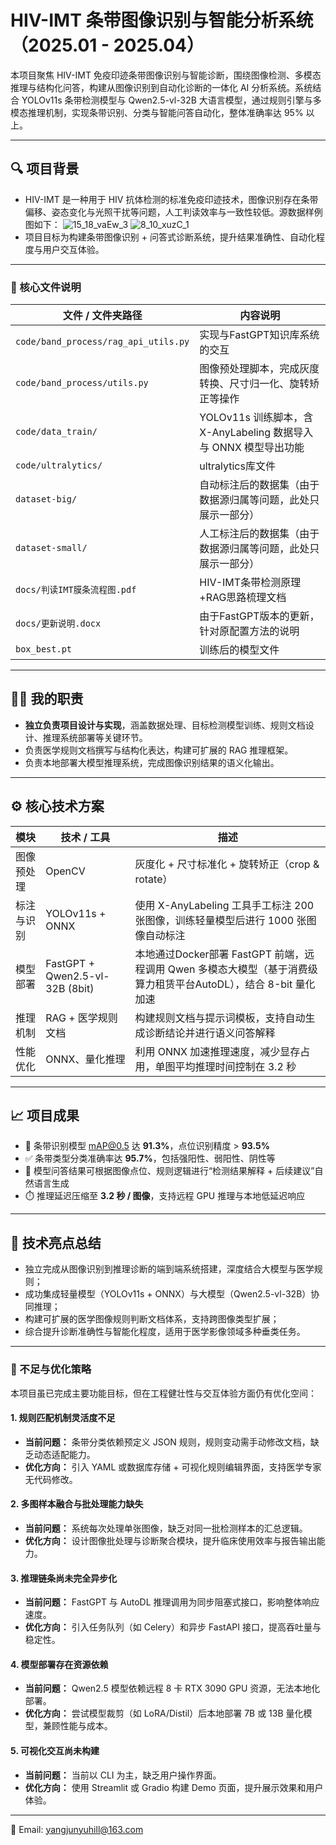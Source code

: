 # HIV-IMT 条带图像识别与智能分析系统（2025.01 - 2025.04）

本项目聚焦 HIV-IMT 免疫印迹条带图像识别与智能诊断，围绕图像检测、多模态推理与结构化问答，构建从图像识别到自动化诊断的一体化 AI 分析系统。系统结合 YOLOv11s 条带检测模型与 Qwen2.5-vl-32B 大语言模型，通过规则引擎与多模态推理机制，实现条带识别、分类与智能问答自动化，整体准确率达 95% 以上。

---

## 🔍 项目背景

- HIV-IMT 是一种用于 HIV 抗体检测的标准免疫印迹技术，图像识别存在条带偏移、姿态变化与光照干扰等问题，人工判读效率与一致性较低。源数据样例图如下：
![15_18_vaEw_3](https://github.com/user-attachments/assets/7e8b866a-d840-43eb-9da3-96adbe88f424)
![8_10_xuzC_1](https://github.com/user-attachments/assets/759e0c64-4d08-4024-acb8-7be1723b0ed8)
- 项目目标为构建条带图像识别 + 问答式诊断系统，提升结果准确性、自动化程度与用户交互体验。

---

### 📁 核心文件说明

| 文件 / 文件夹路径                           | 内容说明 |
|--------------------------------------------|----------|
| `code/band_process/rag_api_utils.py`        |  实现与FastGPT知识库系统的交互 |
| `code/band_process/utils.py`                |  图像预处理脚本，完成灰度转换、尺寸归一化、旋转矫正等操作 |
| `code/data_train/`                          | YOLOv11s 训练脚本，含 X-AnyLabeling 数据导入与 ONNX 模型导出功能 |
| `code/ultralytics/`                         | ultralytics库文件 |
| `dataset-big/`                              | 自动标注后的数据集（由于数据源归属等问题，此处只展示一部分） |
| `dataset-small/`                            | 人工标注后的数据集（由于数据源归属等问题，此处只展示一部分） |
| `docs/判读IMT膜条流程图.pdf`                 | HIV-IMT条带检测原理+RAG思路梳理文档 |
| `docs/更新说明.docx`                         | 由于FastGPT版本的更新，针对原配置方法的说明 |
| `box_best.pt`                              | 训练后的模型文件 |

---

## 👨‍💻 我的职责

- **独立负责项目设计与实现**，涵盖数据处理、目标检测模型训练、规则文档设计、推理系统部署等关键环节。
- 负责医学规则文档撰写与结构化表达，构建可扩展的 RAG 推理框架。
- 负责本地部署大模型推理系统，完成图像识别结果的语义化输出。

---

## ⚙️ 核心技术方案

| 模块 | 技术 / 工具 | 描述 |
|------|--------------|------|
| 图像预处理 | OpenCV | 灰度化 + 尺寸标准化 + 旋转矫正（crop & rotate） |
| 标注与识别 | YOLOv11s + ONNX | 使用 X-AnyLabeling 工具手工标注 200 张图像，训练轻量模型后进行 1000 张图像自动标注 |
| 模型部署 | FastGPT + Qwen2.5-vl-32B (8bit) | 本地通过Docker部署 FastGPT 前端，远程调用 Qwen 多模态大模型（基于消费级算力租赁平台AutoDL），结合 8-bit 量化加速  |
| 推理机制 | RAG + 医学规则文档 | 构建规则文档与提示词模板，支持自动生成诊断结论并进行语义问答解释 |
| 性能优化 | ONNX、量化推理 | 利用 ONNX 加速推理速度，减少显存占用，单图平均推理时间控制在 3.2 秒 |

---

## 📈 项目成果

- 🔬 条带识别模型 mAP@0.5 达 **91.3%**，点位识别精度 > **93.5%**
- ✅ 条带类型分类准确率达 **95.7%**，包括强阳性、弱阳性、阴性等
- 🧠 模型问答结果可根据图像点位、规则逻辑进行“检测结果解释 + 后续建议”自然语言生成
- ⏱️ 推理延迟压缩至 **3.2 秒 / 图像**，支持远程 GPU 推理与本地低延迟响应

---

## 📌 技术亮点总结

- 独立完成从图像识别到推理诊断的端到端系统搭建，深度结合大模型与医学规则；
- 成功集成轻量模型（YOLOv11s + ONNX）与大模型（Qwen2.5-vl-32B）协同推理；
- 构建可扩展的医学图像规则判断文档体系，支持跨图像类型扩展；
- 综合提升诊断准确性与智能化程度，适用于医学影像领域多种垂类任务。

---

### 🔧 不足与优化策略

本项目虽已完成主要功能目标，但在工程健壮性与交互体验方面仍有优化空间：

#### 1. 规则匹配机制灵活度不足
- **当前问题：** 条带分类依赖预定义 JSON 规则，规则变动需手动修改文档，缺乏动态适配能力。
- **优化方向：** 引入 YAML 或数据库存储 + 可视化规则编辑界面，支持医学专家无代码修改。

#### 2. 多图样本融合与批处理能力缺失
- **当前问题：** 系统每次处理单张图像，缺乏对同一批检测样本的汇总逻辑。
- **优化方向：** 设计图像批处理与诊断聚合模块，提升临床使用效率与报告输出能力。

#### 3. 推理链条尚未完全异步化
- **当前问题：** FastGPT 与 AutoDL 推理调用为同步阻塞式接口，影响整体响应速度。
- **优化方向：** 引入任务队列（如 Celery）和异步 FastAPI 接口，提高吞吐量与稳定性。

#### 4. 模型部署存在资源依赖
- **当前问题：** Qwen2.5 模型依赖远程 8 卡 RTX 3090 GPU 资源，无法本地化部署。
- **优化方向：** 尝试模型裁剪（如 LoRA/Distil）后本地部署 7B 或 13B 量化模型，兼顾性能与成本。

#### 5. 可视化交互尚未构建
- **当前问题：** 当前以 CLI 为主，缺乏用户操作界面。
- **优化方向：** 使用 Streamlit 或 Gradio 构建 Demo 页面，提升展示效果和用户体验。

---

📧 Email: yangjunyuhill@163.com  

